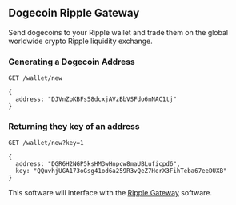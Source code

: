 ## Dogecoin Ripple Gateway

Send dogecoins to your Ripple wallet and trade them on the global
worldwide crypto Ripple liquidity exchange.

### Generating a Dogecoin Address

    GET /wallet/new

    {
      address: "DJVnZpKBFs58dcxjAVzBbVSFdo6nNAC1tj"
    }

### Returning they key of an address

    GET /wallet/new?key=1

    {
      address: "DGR6H2NGP5ksHM3wHnpcw8maUBLuficpd6",
      key: "QQuvhjUGA173oGsg41od6a259R3vQeZ7HerX3FihTeba67eeDUXB"
    }

This software will interface with the [Ripple Gateway](https://github.com/ripple/ripple-gateway) software.

